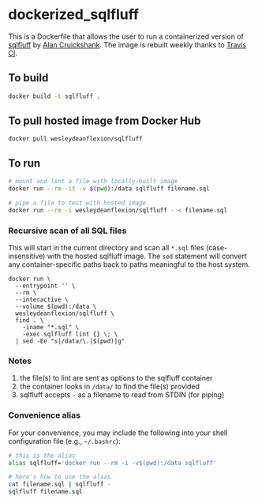 # dockerized_sqlfluff

This is a Dockerfile that allows the user to run a containerized version of
[sqlfluff](https://pypi.org/project/sqlfluff/) by 
[Alan Cruickshank](https://github.com/alanmcruickshank).  The image is
rebuilt weekly thanks to [Travis CI](https://travis-ci.org/).

## To build

```sh
docker build -t sqlfluff .
```

## To pull hosted image from Docker Hub

```
docker pull wesleydeanflexion/sqlfluff
```

## To run

```sh
# mount and lint a file with locally-built image
docker run --rm -it -v $(pwd):/data sqlfluff filename.sql

# pipe a file to test with hosted image
docker run --rm -i wesleydeanflexion/sqlfluff - < filename.sql
```

### Recursive scan of all SQL files

This will start in the current directory and scan all `*.sql` files
(case-insensitive) with the hosted sqlfluff image.  The `sed` statement
will convert any container-specific paths back to paths meaningful
to the host system.

```
docker run \
  --entrypoint '' \
  --rm \
  --interactive \
  --volume $(pwd):/data \
  wesleydeanflexion/sqlfluff \
  find . \
    -iname "*.sql" \
    -exec sqlfluff lint {} \; \
  | sed -Ee "s|/data/\.|$(pwd)|g"
```

### Notes

1.   the file(s) to lint are sent as options to the sqlfluff container
2.   the container looks in `/data/` to find the file(s) provided
3.   sqlfluff accepts `-` as a filename to read from STDIN (for piping)

### Convenience alias

For your convenience, you may include the following into your shell
configuration file (e.g., `~/.bashrc`):

```sh
# this is the alias
alias sqlfluff='docker run --rm -i -v$(pwd):/data sqlfluff'

# here's how to use the alias
cat filename.sql | sqlfluff -
sqlfluff filename.sql
```

